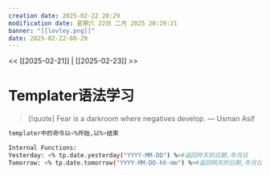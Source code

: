 ```yaml
---
creation date: 2025-02-22 20:29
modification date: 星期六 22日 二月 2025 20:29:21
banner: "[[lovley.png]]"
date: 2025-02-22-08-29
---
```


<< [[2025-02-21]] | [[2025-02-23]] >>

# Templater语法学习

> [!quote] Fear is a darkroom where negatives develop.
> — Usman Asif


```bash
templater中的命令以<%开始,以%>结束

Internal Functions:
Yesterday: <% tp.date.yesterday("YYYY-MM-DD") %>#返回昨天的日期,年月日
Tomorrow: <% tp.date.tomorrow("YYYY-MM-DD-hh-mm") %>#返回明天的日期,年月日小时分钟.










```

